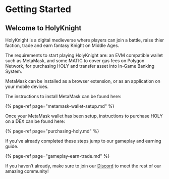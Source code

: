 # Getting Started

## Welcome to HolyKnight

HolyKnight is a digital medieverse where players can join a battle, raise thier faction, trade and earn fantasy Knight on Middle Ages.

The requirements to start playing HolyKnight are: an EVM compatible wallet such as MetaMask, and some MATIC to cover gas fees on Polygon Network, for purchasing HOLY and transfer asset into In-Game Banking System.

MetaMask can be installed as a browser extension, or as an application on your mobile devices.

The instructions to install MetaMask can be found here:

{% page-ref page="metamask-wallet-setup.md" %}

Once your MetaMask wallet has been setup, instructions to purchase HOLY on a DEX can be found here:

{% page-ref page="purchasing-holy.md" %}

If you’ve already completed these steps jump to our gameplay and earning guide.

{% page-ref page="gameplay-earn-trade.md" %}

If you haven’t already, make sure to join our [Discord](https://discord.gg/Y22tYKmPgR) to meet the rest of our amazing community!
